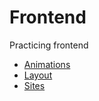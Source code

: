 # Frontend

Practicing frontend

- [Animations](./animations)
- [Layout](./layout)
- [Sites](./sites)
